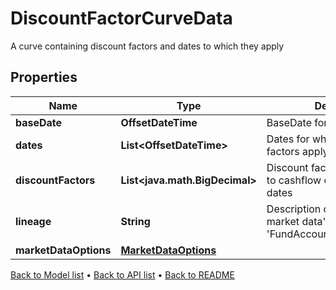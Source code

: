 

# DiscountFactorCurveData

A curve containing discount factors and dates to which they apply

## Properties

| Name | Type | Description | Notes |
|------------ | ------------- | ------------- | -------------|
|**baseDate** | **OffsetDateTime** | BaseDate for the Curve |  |
|**dates** | **List&lt;OffsetDateTime&gt;** | Dates for which the discount factors apply |  |
|**discountFactors** | **List&lt;java.math.BigDecimal&gt;** | Discount factors to be applied to cashflow on the specified dates |  |
|**lineage** | **String** | Description of the complex market data&#39;s lineage e.g. &#39;FundAccountant_GreenQuality&#39;. |  [optional] |
|**marketDataOptions** | [**MarketDataOptions**](MarketDataOptions.md) |  |  [optional] |



[Back to Model list](../README.md#documentation-for-models) &#8226; [Back to API list](../README.md#documentation-for-api-endpoints) &#8226; [Back to README](../README.md)


